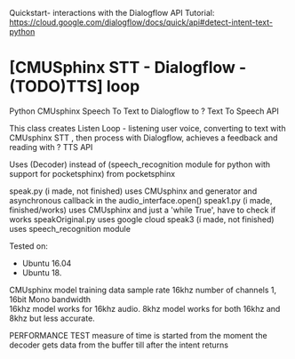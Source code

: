  Quickstart- interactions with the Dialogflow API Tutorial:
 https://cloud.google.com/dialogflow/docs/quick/api#detect-intent-text-python

 # [CMUSphinx STT - Dialogflow - (TODO)TTS] loop

 Python CMUsphinx Speech To Text to Dialogflow to ? Text To Speech API

This class creates Listen Loop - listening user voice, converting to text with CMUsphinx STT , then process with Dialogflow, achieves a feedback and reading with ? TTS API

Uses (Decoder) instead of (speech_recognition module for python with support for pocketsphinx) from pocketsphinx

 speak.py (i made, not finished) uses CMUsphinx and generator and asynchronous callback in the audio_interface.open()
 speak1.py (i made, finished/works) uses CMUsphinx and just a 'while True', have to check if works 
 speakOriginal.py uses google cloud
 speak3 (i made, not finished) uses speech_recognition module

 Tested on:
 * Ubuntu 16.04
 * Ubuntu 18.

CMUsphinx model training data 
    sample rate         16khz
    number of channels  1, 16bit Mono
    bandwidth           
16khz model works for 16khz audio. 8khz model works for both 16khz and 8khz but less accurate.

PERFORMANCE TEST
measure of time is started from the moment the decoder gets data from the buffer till after the intent returns

